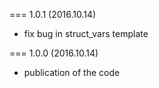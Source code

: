 === 1.0.1 (2016.10.14)

* fix bug in struct_vars template

=== 1.0.0 (2016.10.14)

* publication of the code
